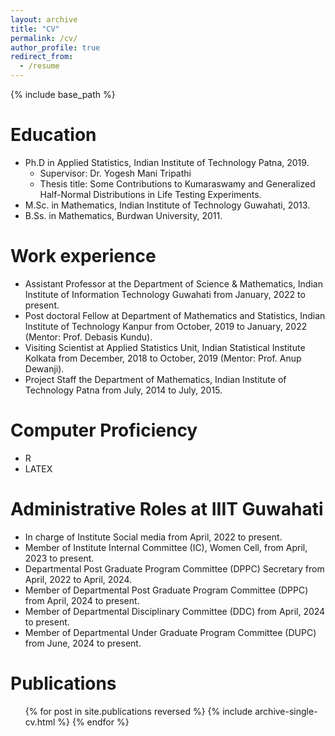 ```yaml
---
layout: archive
title: "CV"
permalink: /cv/
author_profile: true
redirect_from:
  - /resume
---
```


{% include base_path %}

Education
======
* Ph.D in Applied Statistics, Indian Institute of Technology Patna, 2019.
   * Supervisor: Dr. Yogesh Mani Tripathi
   * Thesis title: Some Contributions to Kumaraswamy and Generalized Half-Normal Distributions in Life Testing Experiments.
* M.Sc. in Mathematics, Indian Institute of Technology Guwahati, 2013.
* B.Ss. in Mathematics, Burdwan University, 2011.

Work experience
======
* Assistant Professor at the Department of Science & Mathematics, Indian Institute of Information Technology Guwahati from January, 2022 to present.
* Post doctoral Fellow at Department of Mathematics and Statistics, Indian Institute of Technology Kanpur from October, 2019 to January, 2022 (Mentor: Prof. Debasis Kundu).
* Visiting Scientist at Applied Statistics Unit, Indian Statistical Institute Kolkata from December, 2018 to October, 2019 (Mentor: Prof. Anup Dewanji).
* Project Staff the Department of Mathematics, Indian Institute of Technology Patna from July, 2014 to July, 2015.

<!-- Skills -->
<!-- ====== -->
<!-- * Skill 1 -->
<!-- * Skill 2 -->
<!--   * Sub-skill 2.1 -->
<!--   * Sub-skill 2.2 -->
<!--   * Sub-skill 2.3 -->
<!-- * Skill 3 -->

Computer Proficiency
======
* R
* LATEX

Administrative Roles at IIIT Guwahati
======
* In charge of Institute Social media from April, 2022 to present.
* Member of Institute Internal Committee (IC), Women Cell, from April, 2023 to present.
* Departmental Post Graduate Program Committee (DPPC) Secretary from April, 2022 to April, 2024.
* Member of Departmental Post Graduate Program Committee (DPPC) from April, 2024 to present.
* Member of Departmental Disciplinary Committee (DDC) from April, 2024 to present.
* Member of Departmental Under Graduate Program Committee (DUPC) from June, 2024 to present.

Publications
======
  <ul>{% for post in site.publications reversed %}
    {% include archive-single-cv.html %}
  {% endfor %}</ul>
  
<!-- Talks -->
<!-- ====== -->
<!--   <ul>{% for post in site.talks reversed %} -->
<!--     {% include archive-single-talk-cv.html  %} -->
<!--   {% endfor %}</ul> -->
  
<!-- Teaching -->
<!-- ====== -->
<!--   <ul>{% for post in site.teaching reversed %} -->
<!--     {% include archive-single-cv.html %} -->
<!--   {% endfor %}</ul> -->
  
<!-- Service and leadership -->
<!-- ====== -->
<!-- * Currently signed in to 43 different slack teams -->
